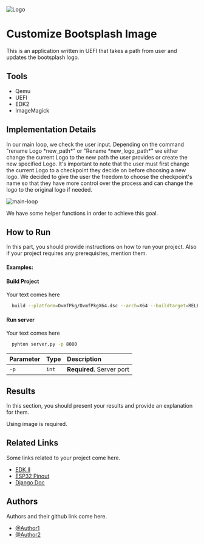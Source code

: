 
![Logo](https://github.com/Sharif-University-ESRLab/Fall2023-customize-boot-splash-app/assets/135590004/d60ad01b-e5f0-471b-8ae7-e089b127e924)


# Customize Bootsplash Image

This is an application written in UEFI that takes a path from user and updates the bootsplash logo.

## Tools
- Qemu
- UEFI
- EDK2
- ImageMagick


## Implementation Details

In our main loop, we check the user input. Depending on the command "rename Logo \*new_path\*" or "Rename \*new_logo_path\*" we either change the current Logo to the new path the user provides or create the new specified Logo. It's important to note that the user must first change the current Logo to a checkpoint they decide on before choosing a new logo. We decided to give the user the freedom to choose the checkpoint's name so that they have more control over the process and can change the logo to the original logo if needed.

![main-loop](https://github.com/Sharif-University-ESRLab/Fall2023-customize-boot-splash-app/assets/135590004/76323a97-2da8-4154-8a34-6849f0c2351f)

We have some helper functions in order to achieve this goal. 

## How to Run

In this part, you should provide instructions on how to run your project. Also if your project requires any prerequisites, mention them. 

#### Examples:
#### Build Project
Your text comes here
```bash
  build --platform=OvmfPkg/OvmfPkgX64.dsc --arch=X64 --buildtarget=RELEASE --tagname=GCC5
```

#### Run server
Your text comes here
```bash
  pyhton server.py -p 8080
```

| Parameter | Type     | Description                |
| :-------- | :------- | :------------------------- |
| `-p` | `int` | **Required**. Server port |



## Results
In this section, you should present your results and provide an explanation for them.

Using image is required.

## Related Links
Some links related to your project come here.
 - [EDK II](https://github.com/tianocore/edk2)
 - [ESP32 Pinout](https://randomnerdtutorials.com/esp32-pinout-reference-gpios/)
 - [Django Doc](https://docs.djangoproject.com/en/5.0/)


## Authors
Authors and their github link come here.
- [@Author1](https://github.com/Sharif-University-ESRLab)
- [@Author2](https://github.com/Sharif-University-ESRLab)

